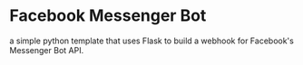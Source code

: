 # Facebook Messenger Bot
a simple python template that uses Flask to build a webhook for Facebook's Messenger Bot API.
